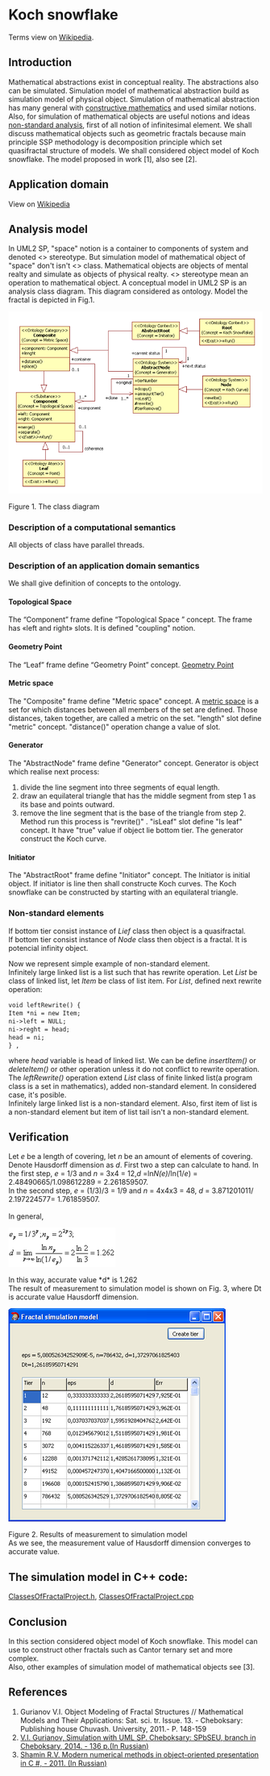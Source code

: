 # Koch snowflake
Terms view on [Wikipedia](https://en.wikipedia.org/wiki/Fractal).
## Introduction
Mathematical abstractions exist in conceptual reality. The abstractions also can be simulated. 
Simulation model of mathematical abstraction build as simulation model of physical object.
Simulation of mathematical abstraction has many general with [constructive mathematics](https://en.wikipedia.org/wiki/Constructivism_(mathematics)) and used similar notions.
Also, for simulation of mathematical objects are useful notions and ideas [non-standard analysis](https://en.wikipedia.org/wiki/Non-standard_analysis), 
first of all notion of infinitesimal element.
We shall discuss mathematical objects such as geometric fractals because main principle SSP methodology is 
decomposition principle which set quasifractal structure of models. 
We shall considered object model of Koch snowflake. The model proposed in work [1], also see [2].

## Application domain

View on [Wikipedia](https://en.wikipedia.org/wiki/Koch_snowflake)

## Analysis model
In UML2 SP, "space" notion is a container to components of system and denoted <<Space>> stereotype. 
But simulation model of mathematical object of "space" don't isn't <<Space>> class. 
Mathematical objects are objects of mental realty and simulate as objects of physical realty. 
<<Exist>> stereotype mean an operation to mathematical object.
A conceptual model in UML2 SP is an analysis class diagram. This diagram considered as ontology. 
Model the fractal is depicted in Fig.1.

<p><img src="FractalClassDiagram.png" alt="" /></p>
Figure 1. The class diagram<br/>

### Description of a computational semantics
All objects of class have parallel threads.

### Description of an application domain semantics

We shall give definition of concepts to the ontology.

#### Topological Space
The “Component” frame define “Topological Space
” concept. The frame has «left and right» slots. It is defined "coupling" notion.

#### Geometry Point
The “Leaf” frame define “Geometry Point” concept. 
[Geometry Point](https://en.wikipedia.org/wiki/Point_(geometry))

#### Metric space
The "Composite" frame define "Metric space" concept.
A [metric space](https://en.wikipedia.org/wiki/Metric_space
) is a set for which distances between all members of the set are defined. Those distances, 
taken together, are called a metric on the set. "length" slot define "metric" concept. 
"distance()" operation  change a value of slot.

#### Generator
The "AbstractNode" frame define "Generator" concept. 
Generator is object which realise next process:
1. divide the line segment into three segments of equal length.
2. draw an equilateral triangle that has the middle segment from step 1 as its base and points outward.
3. remove the line segment that is the base of the triangle from step 2.
Method run this process is "revrite()" .
"isLeaf" slot define "Is leaf" concept. It have "true" value if object lie bottom tier.
The generator construct the Koch curve.

#### Initiator
The "AbstractRoot" frame define "Initiator" concept. 
The Initiator is initial object. If initiator is line then shall constructe Koch curves.
The Koch snowflake can be constructed by starting with an equilateral triangle.

### Non-standard elements
If bottom tier consist instance of *Lief* class then object is a quasifractal.<br/>
If bottom tier consist instance of *Node* class then object is a fractal. It is potencial infinity object.<br/>

Now we represent simple example of non-standard element.<br/> 
Infinitely large linked list is a list such that has rewrite operation. Let *List* be class of linked list, let *Item* be class of list item. 
For *List*, defined next rewrite operation:
```
void leftRewrite() {
Item *ni = new Item;
ni->left = NULL;
ni->reght = head;
head = ni;
} ,
``` 
where *head* variable is head of linked list.
We can be define *insertItem()* or *deleteItem()* or other operation unless it do not conflict to rewrite operation. 
The *leftRewrite()* operation extend *List* class of finite linked list(a program class is a set in mathematics), 
added non-standard element. In considered case, it's posible.<br/>
Infinitely large linked list is a non-standard element. Also, first item of list is a non-standard element 
but item of list tail isn't a non-standard element.

## Verification
Let *e* be a length of covering, let *n* be an amount of elements of covering. Denote Hausdorff dimension as *d*. 
First two a step can calculate to hand. 
In the first step, *e* = 1/3 and *n* = 3x4 = 12,*d* =ln*N(e)*/ln(1/*e*) = 2.48490665/1.098612289 = 2.261859507.<br/> 
In the second step, *e* = (1/3)/3 = 1/9 and *n* = 4x4x3 = 48, *d* = 3.871201011/ 2.197224577= 1.761859507.<br/>  
In general, 
<p><img src="lim.png" alt="" /></p> 
In this way, accurate value *d* is 1.262<br/> 
The result of measurement to simulation model is shown on Fig. 3, where Dt is accurate value Hausdorff dimension.
<p><img src="Screenshot.png" alt="" /></p>
Figure 2. Results of measurement to simulation model<br/>
As we see, the measurement value of Hausdorff dimension converges to accurate value.

## The simulation model in C++ code:  
[ClassesOfFractalProject.h](https://github.com/vgurianov/uml-sp/blob/master/examples/fractal/ClassesOfFractalProject.h), 
[ClassesOfFractalProject.cpp](https://github.com/vgurianov/uml-sp/blob/master/examples/fractal/ClassesOfFractalProject.cpp)

## Conclusion
In this section considered object model of Koch snowflake. This model can use to construct other fractals such as Cantor ternary set and more complex.<br/>
Also, other examples of simulation model of mathematical objects see [3]. 

## References
1.	Gurianov V.I. Object Modeling of Fractal Structures // Mathematical Models and Their Applications: 
Sat. sci. tr. Issue. 13. - Cheboksary: Publishing house Chuvash. University, 2011.- P. 148-159
2.	[V.I. Gurianov, Simulation with UML SP. Cheboksary: SPbSEU, branch in Cheboksary, 2014. - 136 p.(In Russian)](http://simulation.su/static/en-books.html)
3.	[Shamin R.V. Modern numerical methods in object-oriented presentation in C #, - 2011. (In Russian)](http://www.intuit.ru/studies/courses/671/527/info)



